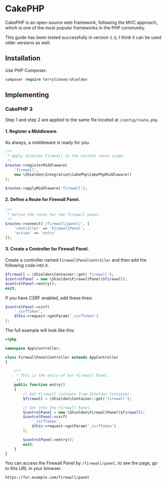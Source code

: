 # CakePHP

CakePHP is an open-source web framework, following the MVC approach, which is one of the most popular frameworks in the PHP community.

This guide has been tested successfully in version `3.8`, I think it can be used older versions as well.

## Installation

Use PHP Composer:

```php
composer require terrylinooo/shieldon
```

## Implementing

### CakePHP 3

Step 1 and step 2 are applied to the same file located at `/config/route.php`.

#### 1. Register a Middleware.

As always, a middleware is ready for you.

```php
/**
 * Apply Shieldon Firewall tp the current route scope.
 */
$routes->registerMiddleware(
    'firewall',
    new \Shieldon\Integration\CakePhp\CakePhpMiddleware()
);

$routes->applyMiddleware('firewall');
```

#### 2. Define a Route for Firewall Panel.

```php
/**
 * Define the route for the firewall panel.
 */
$routes->connect('/firewall/panel/', [
    'controller' => 'FirewallPanel',
    'action' => 'entry'
]);
```


#### 3. Create a Controller for Firewall Panel.

Create a controller named `FirewallPanelController` and then add the following code into it.

```php
$firewall = \Shieldon\Container::get('firewall');
$controlPanel = new \Shieldon\FirewallPanel($firewall);
$controlPanel->entry();
exit;
```

If you have CSRF enabled, add these lines:

```php
$controlPanel->csrf(
    '_csrfToken',
    $this->request->getParam('_csrfToken')
);
```

The full example will look like this:

```php
<?php

namespace App\Controller;

class FirewallPanelController extends AppController
{

    /**
     * This is the entry of our Firewall Panel.
     */
    public function entry()
    {
        // Get Firewall instance from Shieldon Container.
        $firewall = \Shieldon\Container::get('firewall');

        // Get into the Firewall Panel.
        $controlPanel = new \Shieldon\FirewallPanel($firewall);
        $controlPanel->csrf(
            '_csrfToken',
            $this->request->getParam('_csrfToken')
        );

        $controlPanel->entry();
        exit;
    }
}
```

You can access the Firewall Panel by `/firewall/panel`, to see the page, go to this URL in your browser.

```bash
https://for.example.com/firewall/panel
```